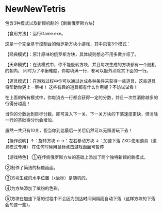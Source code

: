 # NewNewTetris
包含3种模式以及新颖机制的【新新俄罗斯方块】

【食用方法】：运行Game.exe。

这是一个完全基于控制台的俄罗斯方块小游戏，其中包含3个模式：

【经典模式】：原汁原味的俄罗斯方块，具体规则想必不用多做介绍了。

【天命模式】：在该模式中，你不能旋转方块，并且每次生成的方块都有一个随机的朝向。
同时为了平衡难度，你每填满一行，都可以额外消除其下面的一行。

【道具模式】：在游戏过程中你可以通过达成各种条件来获得一些道具，这些道具将帮助你更上一层楼！
这些有趣的道具都有什么作用呢？不妨试试看！

在上面的所有模式中，你每消去一行都会获得一定的分数，并且一次性消除越多的行得分越高！

当你的分数达到目标分数，即可进入下一关。下一关方块的下落速度更快，但消除一行的基础得分也会增加。

虽然一共只有10关，但当你到达最后一关后仍然可以无限游玩下去！

【操作说明】↑：旋转方块 ←→：左右移动方块 ↓：加速下落 ZXC:使用道具（道具模式专用）
            在任何时候用鼠标点击游戏画面可暂停

【游戏特色】
①在传统俄罗斯方块的基础上添加了两个独特新颖的新模式。

②制作了简洁的标题画面。

③方块生成的水平位置（x坐标）是随机的。

④为方块添加了缤纷的色彩。

⑤方块在加速下落的过程中不会因为到达时间间隔而自动下落（这样方块的下落会匀速一些）。
